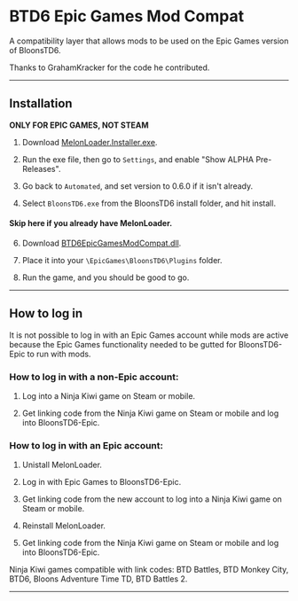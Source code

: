 # BTD6 Epic Games Mod Compat
 A compatibility layer that allows mods to be used on the Epic Games version of BloonsTD6.

 Thanks to GrahamKracker for the code he contributed.

---
## Installation
 **ONLY FOR EPIC GAMES, NOT STEAM**
 
 1. Download [MelonLoader.Installer.exe](https://github.com/LavaGang/MelonLoader/releases).

 2. Run the exe file, then go to `Settings`, and enable "Show ALPHA Pre-Releases".

 3. Go back to `Automated`, and set version to 0.6.0 if it isn't already.

 4. Select `BloonsTD6.exe` from the BloonsTD6 install folder, and hit install.
 
#### Skip here if you already have MelonLoader.

 6. Download [BTD6EpicGamesModCompat.dll](https://github.com/Baydock/BTD6EpicGamesModCompat/releases/tag/1.0.2).

 7. Place it into  your `\EpicGames\BloonsTD6\Plugins` folder.

 8. Run the game, and you should be good to go.

---

 ## How to log in
  It is not possible to log in with an Epic Games account while mods are active because the Epic Games functionality needed to be gutted for BloonsTD6-Epic to run with mods.
  
  ### How to log in with a non-Epic account:
  
  1. Log into a Ninja Kiwi game on Steam or mobile.
  
  2. Get linking code from the Ninja Kiwi game on Steam or mobile and log into BloonsTD6-Epic.
  
  ### How to log in with an Epic account:
  
  1. Unistall MelonLoader.
  
  2. Log in with Epic Games to BloonsTD6-Epic.
  
  3. Get linking code from the new account to log into a Ninja Kiwi game on Steam or mobile.
  
  4. Reinstall MelonLoader.
  
  5. Get linking code from the Ninja Kiwi game on Steam or mobile and log into BloonsTD6-Epic.
 
  Ninja Kiwi games compatible with link codes: BTD Battles, BTD Monkey City, BTD6, Bloons Adventure Time TD, BTD Battles 2.
 
---
